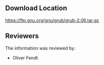 ## Download Location

https://ftp.gnu.org/gnu/grub/grub-2.06.tar.gz

## Reviewers

The information was reviewed by:

* Oliver Fendt
